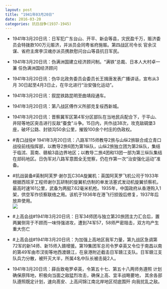 ```yaml
---
layout: post
title: "1941年03月20日"
date: 2016-03-20
categories: 抗日战争(1937-1945)
---
```


<meta name="referrer" content="no-referrer" />

- 1941年3月20日讯：日军犯广东台山、开平、新会等县，灾民盈千万，赈济委 员会特拨款100万元赈济，并派员会同粤省府施赈。第四战区司令长 官余汉谋、省府主席李汉魂亦派员携款慰问台山等县抗日军民。 

- 1941年3月20日讯：伪满洲国建立经济顾问制。“满铁”总裁、日本人大村卓一兼 任伪满洲国经济顾问 

- 1941年3月20日讯：伪华北政务委员会委员长王揖唐发表广播讲话，宣布从3月 30日起至4月3日止，在华北进行“治安强化运动”。 

- 1941年3月20日讯：叙昆铁路昆明至曲靖段通车。 

- 1941年3月20日讯：第八战区傅作义所部克复绥西新城。 

- 1941年3月20日讯：晋察冀军区第4军分区部队在当地民兵配合下，于平山、井陉等地区突击进行反敌“蚕食”斗争。15日内，共作战38次，攻克敌碉堡3座，破坏公路、封锁沟50余公里，摧毁100余个村庄的伪政权。 

- #青口战役# 1941年3月20日讯：八路军115师教导2旅与山纵2旅联合成立青口战役前线指挥部，以教导2旅6团为第1纵队，山纵2旅独立团为第2纵队，集结于临沭、莒南、赣榆3县边界地区；以教导二旅4团和13团一部为第三纵队集结在郯码地区。日伪军对八路军意图全无觉察，仍在作第一次“治安强化运动”准备。 

- #抗战装备#英制阿芙罗·谢尔瓦C30A旋翼机：英国阿芙罗飞机公司于1933年根据西班牙工程师谢尔瓦研制的旋翼机仿制的单发活塞式发动机旋翼侦察机，最高时速161公里，武备为两挺7.62毫米机枪。1935年，中国政府从香港购入1架，供空军作侦察联络之用。该机于1936年在港飞行损毁后修复，1937年后放弃使用。 <br/><img src="https://ww2.sinaimg.cn/large/aca367d8jw1f233lbpiafj20ak0hlabu.jpg" />

- #上高会战#1941年3月20日讯：日军34师团与独立第20旅团主力汇合后，置两翼侧背于不顾而一味恃强进攻，遭到74军57，58师严密阻击，双方均产生重大伤亡 

- #上高会战#1941年3月20日讯：为加强上高地区我军力量，第九战区急调第72军的新14师、新15师入赣增援。第19集团军总司令罗卓英又令位于南昌以南的第49军由市汊街等地西渡赣江，在泉港附近截击日军赣江支队。日军赣江支队兵力分散，被歼灭大半，所属4名中队长被击毙2人。 

- 1941年3月20日讯：薛岳致电罗卓英，令第五十七、第五十八两师务遵照 计划确保原阵地，积极向当面之敌猛烈攻击，确保上高、宜丰战略要地， 其余各部队遵照既定计划，速向髙安、上高间锦江南北岸地区彻底围歼 向我扰乱之敌。 


